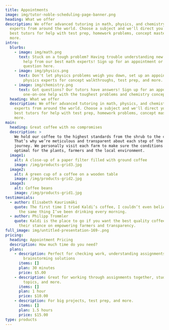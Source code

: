 ```yaml
---
title: Appointments
image: img/tutor-noble-scheduling-page-banner.png
heading: What we offer
description: We offer advanced tutoring in math, physics, and chemistry with
  experts from around the world. Choose a subject and we'll direct you to our
  best tutors for help with test prep, homework problems, concept mastery, and
  more.
intro:
  blurbs:
    - image: img/math.png
      text: Stuck on a tough problem? Having trouble understanding new formulas? Get
        help from our best math experts! Sign up for an appointment or submit a
        question here.
    - image: img/physics.png
      text: Don't let physics problems weigh you down, set up an appointment with our
        physics experts for concept walkthroughs, test prep, and more.
    - image: img/chemistry.png
      text: Got questions? Our tutors have answers! Sign up for an appointment for
        one-on-one help with the toughest problems and chemistry concepts.
  heading: What we offer
  description: We offer advanced tutoring in math, physics, and chemistry with
    experts from around the world. Choose a subject and we'll direct you to our
    best tutors for help with test prep, homework problems, concept mastery, and
    more.
main:
  heading: Great coffee with no compromises
  description: >
    We hold our coffee to the highest standards from the shrub to the cup.
    That’s why we’re meticulous and transparent about each step of the coffee’s
    journey. We personally visit each farm to make sure the conditions are
    optimal for the plants, farmers and the local environment.
  image1:
    alt: A close-up of a paper filter filled with ground coffee
    image: /img/products-grid3.jpg
  image2:
    alt: A green cup of a coffee on a wooden table
    image: /img/products-grid2.jpg
  image3:
    alt: Coffee beans
    image: /img/products-grid1.jpg
testimonials:
  - author: Elisabeth Kaurismäki
    quote: The first time I tried Kaldi’s coffee, I couldn’t even believe that was
      the same thing I’ve been drinking every morning.
  - author: Philipp Trommler
    quote: Kaldi is the place to go if you want the best quality coffee. I love
      their stance on empowering farmers and transparency.
full_image: img/untitled-presentation-169-.png
pricing:
  heading: Appointment Pricing
  description: How much time do you need?
  plans:
    - description: Perfect for checking work, understanding assignments, and
        brainstorming solutions
      items: []
      plan: 30 minutes
      price: $5.00
    - description: Great for working through assignments together, studying new
        topics, and more.
      items: []
      plan: 1 hour
      price: $10.00
    - description: For big projects, test prep, and more.
      items: []
      plan: 1.5 hours
      price: $15.00
type: products
---
```

